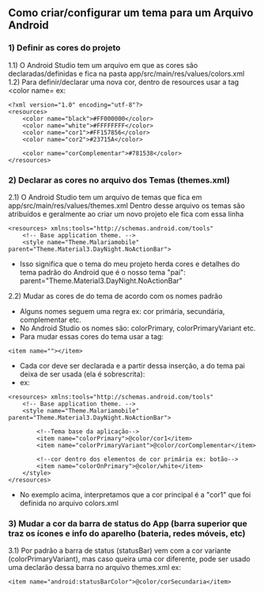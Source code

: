 ## Como criar/configurar um tema para um Arquivo Android
### 1) Definir as cores do projeto
1.1) O Android Studio tem um arquivo em que as cores são declaradas/definidas e fica na pasta app/src/main/res/values/colors.xml
1.2) Para definir/declarar uma nova cor, dentro de resources usar a tag <color name=
ex:
```
<?xml version="1.0" encoding="utf-8"?>
<resources>
    <color name="black">#FF000000</color>
    <color name="white">#FFFFFFFF</color>
    <color name="cor1">#FF157856</color>
    <color name="cor2">#23715A</color>

    <color name="corComplementar">#781538</color>
</resources>
```
### 2) Declarar as cores no arquivo dos Temas (themes.xml)
2.1) O Android Studio tem um arquivo de temas que fica em app/src/main/res/values/themes.xml
   Dentro desse arquivo os temas são atribuídos e geralmente ao criar um novo projeto ele fica com
   essa linha
```
<resources> xmlns:tools="http://schemas.android.com/tools"
    <!-- Base application theme. -->
    <style name="Theme.Malariamobile" parent="Theme.Material3.DayNight.NoActionBar">
```
- Isso significa que o tema do meu projeto herda cores e detalhes do tema padrão do Android que é o nosso tema "pai":
parent="Theme.Material3.DayNight.NoActionBar"

2.2) Mudar as cores de do tema de acordo com os nomes padrão
- Alguns nomes seguem uma regra ex: cor primária, secundária, complementar etc.
- No Android Studio os nomes são: colorPrimary, colorPrimaryVariant etc.
- Para mudar essas cores do tema usar a tag:
```
<item name=""></item>
```
- Cada cor deve ser declarada e a partir dessa inserção, a do tema pai deixa de ser usada (ela é sobrescrita):
- ex:
```
<resources> xmlns:tools="http://schemas.android.com/tools"
    <!-- Base application theme. -->
    <style name="Theme.Malariamobile" parent="Theme.Material3.DayNight.NoActionBar">

        <!--Tema base da aplicação-->
        <item name="colorPrimary">@color/cor1</item>
        <item name="colorPrimaryVariant">@color/corComplementar</item>

        <!--cor dentro dos elementos de cor primária ex: botão-->
        <item name="colorOnPrimary">@color/white</item>
    </style>
</resources>
```
- No exemplo acima, interpretamos que a cor principal é a "cor1" que foi definida no arquivo colors.xml
   
### 3) Mudar a cor da barra de status do App (barra superior que traz os ícones e info do aparelho (bateria, redes móveis, etc)
3.1) Por padrão a barra de status (statusBar) vem com a cor variante (colorPrimaryVariant), mas caso queira uma cor diferente, pode ser usado uma declarão dessa barra no arquivo themes.xml
ex:
```
<item name="android:statusBarColor">@color/corSecundaria</item>
```

